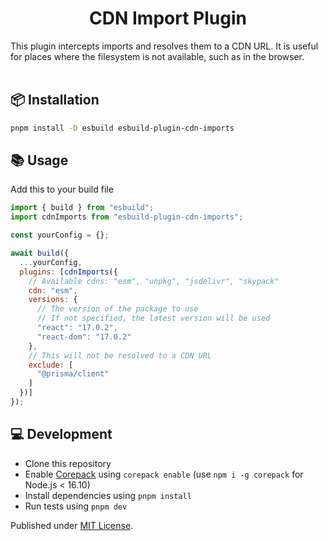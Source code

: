 <h1 align="center">CDN Import Plugin</h1>

This plugin intercepts imports and resolves them to a CDN URL. It is useful for places where the filesystem is not available, such as in the browser.
<br/>
<br/>

## 📦 Installation

```sh
pnpm install -D esbuild esbuild-plugin-cdn-imports
```

## 📚 Usage

Add this to your build file

```js
import { build } from "esbuild";
import cdnImports from "esbuild-plugin-cdn-imports";

const yourConfig = {};

await build({
  ...yourConfig,
  plugins: [cdnImports({
    // Available cdns: "esm", "unpkg", "jsdelivr", "skypack"
    cdn: "esm",
    versions: {
      // The version of the package to use
      // If not specified, the latest version will be used
      "react": "17.0.2",
      "react-dom": "17.0.2"
    },
    // This will not be resolved to a CDN URL
    exclude: [
      "@prisma/client"
    ]
  })]
});
```

## 💻 Development

- Clone this repository
- Enable [Corepack](https://github.com/nodejs/corepack) using `corepack enable` (use `npm i -g corepack` for Node.js < 16.10)
- Install dependencies using `pnpm install`
- Run tests using `pnpm dev`

Published under [MIT License](./LICENCE).
